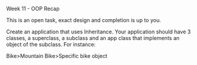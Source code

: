 Week 11 - OOP Recap

This is an open task, exact design and completion is up to you.

Create an application that uses Inheritance. Your application should have 3 classes, a superclass, a subclass and an app class that implements an object of the subclass. For instance:

Bike>Mountain Bike>Specific bike object
